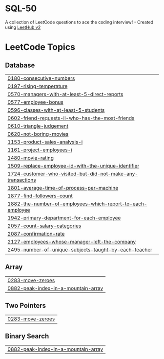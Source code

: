 # SQL-50
A collection of LeetCode questions to ace the coding interview! - Created using [LeetHub v2](https://github.com/arunbhardwaj/LeetHub-2.0)

<!---LeetCode Topics Start-->
# LeetCode Topics
## Database
|  |
| ------- |
| [0180-consecutive-numbers](https://github.com/Himanshu12211967/SQL-50/tree/master/0180-consecutive-numbers) |
| [0197-rising-temperature](https://github.com/Himanshu12211967/SQL-50/tree/master/0197-rising-temperature) |
| [0570-managers-with-at-least-5-direct-reports](https://github.com/Himanshu12211967/SQL-50/tree/master/0570-managers-with-at-least-5-direct-reports) |
| [0577-employee-bonus](https://github.com/Himanshu12211967/SQL-50/tree/master/0577-employee-bonus) |
| [0596-classes-with-at-least-5-students](https://github.com/Himanshu12211967/SQL-50/tree/master/0596-classes-with-at-least-5-students) |
| [0602-friend-requests-ii-who-has-the-most-friends](https://github.com/Himanshu12211967/SQL-50/tree/master/0602-friend-requests-ii-who-has-the-most-friends) |
| [0610-triangle-judgement](https://github.com/Himanshu12211967/SQL-50/tree/master/0610-triangle-judgement) |
| [0620-not-boring-movies](https://github.com/Himanshu12211967/SQL-50/tree/master/0620-not-boring-movies) |
| [1153-product-sales-analysis-i](https://github.com/Himanshu12211967/SQL-50/tree/master/1153-product-sales-analysis-i) |
| [1161-project-employees-i](https://github.com/Himanshu12211967/SQL-50/tree/master/1161-project-employees-i) |
| [1480-movie-rating](https://github.com/Himanshu12211967/SQL-50/tree/master/1480-movie-rating) |
| [1509-replace-employee-id-with-the-unique-identifier](https://github.com/Himanshu12211967/SQL-50/tree/master/1509-replace-employee-id-with-the-unique-identifier) |
| [1724-customer-who-visited-but-did-not-make-any-transactions](https://github.com/Himanshu12211967/SQL-50/tree/master/1724-customer-who-visited-but-did-not-make-any-transactions) |
| [1801-average-time-of-process-per-machine](https://github.com/Himanshu12211967/SQL-50/tree/master/1801-average-time-of-process-per-machine) |
| [1877-find-followers-count](https://github.com/Himanshu12211967/SQL-50/tree/master/1877-find-followers-count) |
| [1882-the-number-of-employees-which-report-to-each-employee](https://github.com/Himanshu12211967/SQL-50/tree/master/1882-the-number-of-employees-which-report-to-each-employee) |
| [1942-primary-department-for-each-employee](https://github.com/Himanshu12211967/SQL-50/tree/master/1942-primary-department-for-each-employee) |
| [2057-count-salary-categories](https://github.com/Himanshu12211967/SQL-50/tree/master/2057-count-salary-categories) |
| [2087-confirmation-rate](https://github.com/Himanshu12211967/SQL-50/tree/master/2087-confirmation-rate) |
| [2127-employees-whose-manager-left-the-company](https://github.com/Himanshu12211967/SQL-50/tree/master/2127-employees-whose-manager-left-the-company) |
| [2495-number-of-unique-subjects-taught-by-each-teacher](https://github.com/Himanshu12211967/SQL-50/tree/master/2495-number-of-unique-subjects-taught-by-each-teacher) |
## Array
|  |
| ------- |
| [0283-move-zeroes](https://github.com/Himanshu12211967/SQL-50/tree/master/0283-move-zeroes) |
| [0882-peak-index-in-a-mountain-array](https://github.com/Himanshu12211967/SQL-50/tree/master/0882-peak-index-in-a-mountain-array) |
## Two Pointers
|  |
| ------- |
| [0283-move-zeroes](https://github.com/Himanshu12211967/SQL-50/tree/master/0283-move-zeroes) |
## Binary Search
|  |
| ------- |
| [0882-peak-index-in-a-mountain-array](https://github.com/Himanshu12211967/SQL-50/tree/master/0882-peak-index-in-a-mountain-array) |
<!---LeetCode Topics End-->